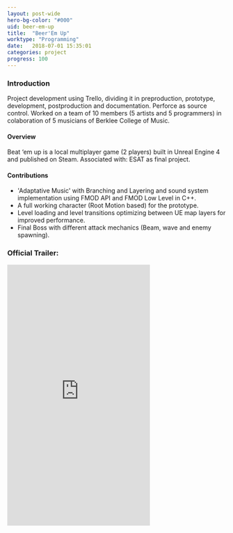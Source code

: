 ```yaml
---
layout: post-wide
hero-bg-color: "#000"
uid: beer-em-up
title:  "Beer'Em Up"
worktype: "Programming"
date:   2018-07-01 15:35:01
categories: project
progress: 100
---
```


<h3>Introduction</h3>

<p>
	Project development using Trello, dividing it in preproduction, prototype, development, postproduction and documentation. Perforce as source control. Worked on a team of 10 members (5 artists and 5 programmers) in colaboration of 5 musicians of Berklee College of Music.
</p>

<h4>Overview</h4>

<p>
	Beat ‘em up is a local multiplayer game (2 players) built in Unreal Engine 4 and published on Steam. 
	Associated with: ESAT as final project.
</p>

<p>
	<h4><b>Contributions</b></h4>
  <ul>
  	<li>'Adaptative Music' with Branching and Layering and sound system implementation using FMOD API and FMOD Low Level in C++.</li>
  	<li>A full working character (Root Motion based) for the prototype.</li>
  	<li>Level loading and level transitions optimizing between UE map layers for improved performance.</li>
  	<li>Final Boss with different attack mechanics (Beam, wave and enemy spawning).</li>
  </ul>
</p>

<h3>Official Trailer:</h3>

<iframe width="65%" height="600" src="https://www.youtube.com/embed/Px1C7v5Kizg" frameborder="0" allow="accelerometer; autoplay; encrypted-media; gyroscope; picture-in-picture" allowfullscreen></iframe>

<!--<div class="showcase">
  <img style="width:50%" src="/images/portfolio/beer-em-up/1.jpg" alt="">
  <img style="width:50%" src="/images/portfolio/beer-em-up/2.jpg" alt="">
</div>-->
